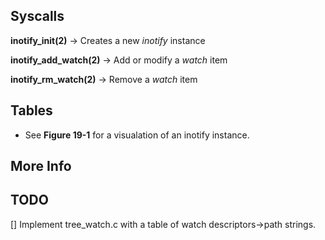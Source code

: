 ## Syscalls

**inotify_init(2)** -> Creates a new *inotify* instance

**inotify_add_watch(2)** -> Add or modify a *watch* item

**inotify_rm_watch(2)** -> Remove a *watch* item

## Tables

- See **Figure 19-1** for a visualation of an inotify instance.

## More Info

## TODO

[] Implement tree_watch.c with a table of watch descriptors->path strings.
